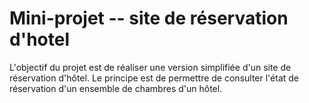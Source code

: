 # Mini-projet -- site de réservation d'hotel
L'objectif du projet est de réaliser une version simplifiée d'un site de réservation d'hôtel. Le principe est de permettre de consulter l'état de réservation d'un ensemble de chambres d'un hôtel.
